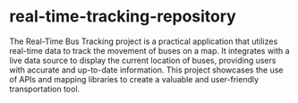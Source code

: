 # real-time-tracking-repository
The Real-Time Bus Tracking project is a practical application that utilizes real-time data to track the movement of buses on a map. It integrates with a live data source to display the current location of buses, providing users with accurate and up-to-date information. This project showcases the use of APIs and mapping libraries to create a valuable and user-friendly transportation tool.
